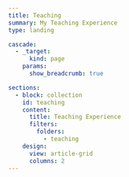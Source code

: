 ```yaml
---
title: Teaching
summary: My Teaching Experience
type: landing

cascade:
  - _target:
      kind: page
    params:
      show_breadcrumb: true

sections:
  - block: collection
    id: teaching
    content:
      title: Teaching Experience
      filters:
        folders:
          - teaching
    design:
      view: article-grid
      columns: 2
---
```

